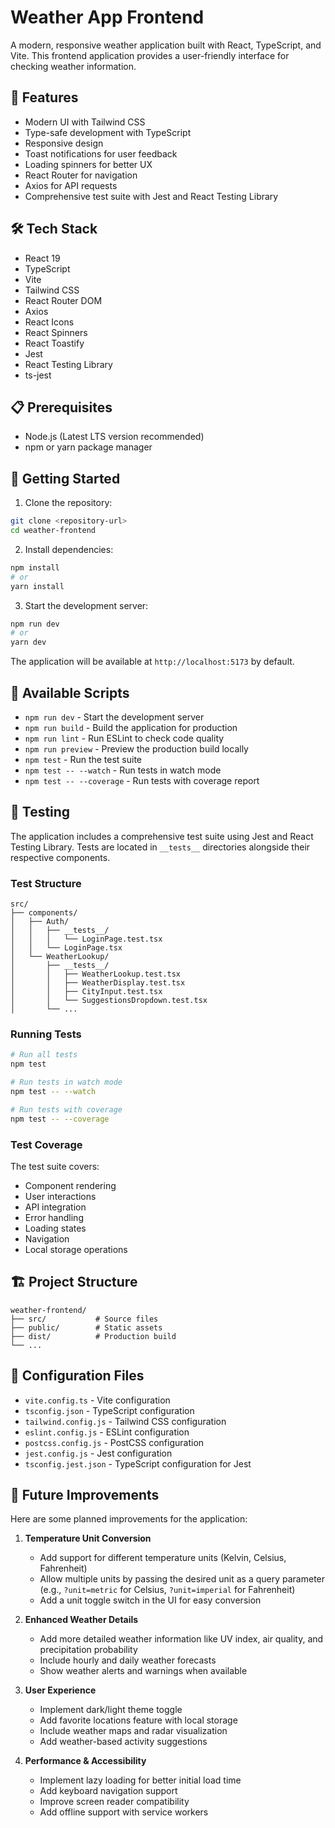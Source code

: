 # Weather App Frontend

A modern, responsive weather application built with React, TypeScript, and Vite. This frontend application provides a user-friendly interface for checking weather information.

## 🚀 Features

- Modern UI with Tailwind CSS
- Type-safe development with TypeScript
- Responsive design
- Toast notifications for user feedback
- Loading spinners for better UX
- React Router for navigation
- Axios for API requests
- Comprehensive test suite with Jest and React Testing Library

## 🛠️ Tech Stack

- React 19
- TypeScript
- Vite
- Tailwind CSS
- React Router DOM
- Axios
- React Icons
- React Spinners
- React Toastify
- Jest
- React Testing Library
- ts-jest

## 📋 Prerequisites

- Node.js (Latest LTS version recommended)
- npm or yarn package manager

## 🚀 Getting Started

1. Clone the repository:
```bash
git clone <repository-url>
cd weather-frontend
```

2. Install dependencies:
```bash
npm install
# or
yarn install
```

3. Start the development server:
```bash
npm run dev
# or
yarn dev
```

The application will be available at `http://localhost:5173` by default.

## 📝 Available Scripts

- `npm run dev` - Start the development server
- `npm run build` - Build the application for production
- `npm run lint` - Run ESLint to check code quality
- `npm run preview` - Preview the production build locally
- `npm test` - Run the test suite
- `npm test -- --watch` - Run tests in watch mode
- `npm test -- --coverage` - Run tests with coverage report

## 🧪 Testing

The application includes a comprehensive test suite using Jest and React Testing Library. Tests are located in `__tests__` directories alongside their respective components.

### Test Structure

```
src/
├── components/
│   ├── Auth/
│   │   ├── __tests__/
│   │   │   └── LoginPage.test.tsx
│   │   └── LoginPage.tsx
│   └── WeatherLookup/
│       ├── __tests__/
│       │   ├── WeatherLookup.test.tsx
│       │   ├── WeatherDisplay.test.tsx
│       │   ├── CityInput.test.tsx
│       │   └── SuggestionsDropdown.test.tsx
│       └── ...
```

### Running Tests

```bash
# Run all tests
npm test

# Run tests in watch mode
npm test -- --watch

# Run tests with coverage
npm test -- --coverage
```

### Test Coverage

The test suite covers:
- Component rendering
- User interactions
- API integration
- Error handling
- Loading states
- Navigation
- Local storage operations

## 🏗️ Project Structure

```
weather-frontend/
├── src/           # Source files
├── public/        # Static assets
├── dist/          # Production build
└── ...
```

## 🔧 Configuration Files

- `vite.config.ts` - Vite configuration
- `tsconfig.json` - TypeScript configuration
- `tailwind.config.js` - Tailwind CSS configuration
- `eslint.config.js` - ESLint configuration
- `postcss.config.js` - PostCSS configuration
- `jest.config.js` - Jest configuration
- `tsconfig.jest.json` - TypeScript configuration for Jest

## 🔮 Future Improvements

Here are some planned improvements for the application:

1. **Temperature Unit Conversion**
   - Add support for different temperature units (Kelvin, Celsius, Fahrenheit)
   - Allow multiple units by passing the desired unit as a query parameter (e.g., `?unit=metric` for Celsius, `?unit=imperial` for Fahrenheit)
   - Add a unit toggle switch in the UI for easy conversion

2. **Enhanced Weather Details**
   - Add more detailed weather information like UV index, air quality, and precipitation probability
   - Include hourly and daily weather forecasts
   - Show weather alerts and warnings when available

3. **User Experience**
   - Implement dark/light theme toggle
   - Add favorite locations feature with local storage
   - Include weather maps and radar visualization
   - Add weather-based activity suggestions

4. **Performance & Accessibility**
   - Implement lazy loading for better initial load time
   - Add keyboard navigation support
   - Improve screen reader compatibility
   - Add offline support with service workers
